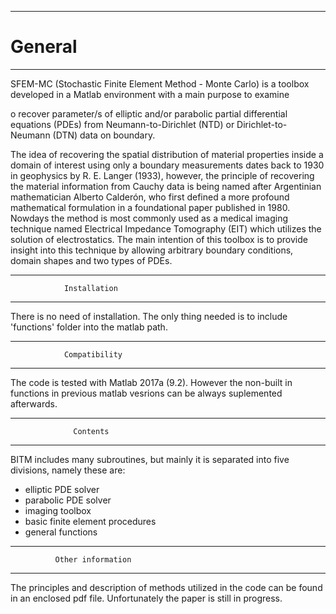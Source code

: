 ----------------------------------------------
#                  General
----------------------------------------------

SFEM-MC (Stochastic Finite Element Method - Monte Carlo) is a toolbox developed in a Matlab environment with a main purpose to examine 

o recover parameter/s of elliptic and/or parabolic partial differential equations (PDEs) from Neumann-to-Dirichlet (NTD) or Dirichlet-to-Neumann (DTN) data on boundary.

The idea of recovering the spatial distribution of material properties inside a domain of interest using only a boundary measurements dates back to 1930 in geophysics by R. E. Langer (1933), however, the principle of recovering the material information from Cauchy data is being named after Argentinian mathematician Alberto Calderón, who first defined a more profound mathematical formulation in a foundational paper published in 1980. Nowdays the method is most commonly used as a medical imaging technique named Electrical Impedance Tomography (EIT) which utilizes the solution of electrostatics.
The main intention of this toolbox is to provide insight into this technique by allowing arbitrary boundary conditions, domain shapes and two types of PDEs.

----------------------------------------------
                Installation
----------------------------------------------

There is no need of installation. The only thing needed is to include 'functions' folder into the matlab path.

----------------------------------------------
                Compatibility
----------------------------------------------

The code is tested with Matlab 2017a (9.2). However the non-built in functions in previous matlab vesrions can be always suplemented afterwards.

----------------------------------------------
                  Contents
----------------------------------------------

BITM includes many subroutines, but mainly it is separated into five divisions, namely these are:
- elliptic PDE solver
- parabolic PDE solver
- imaging toolbox
- basic finite element procedures
- general functions

----------------------------------------------
              Other information
----------------------------------------------

The principles and description of methods utilized in the code can be found in an enclosed pdf file.
Unfortunately the paper is still in progress.



